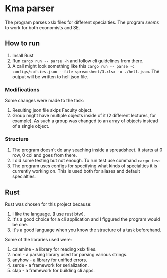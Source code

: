 
# Kma parser
The program parses xslx files for different specialties.
The program *seems* to work for both economists and SE.

## How to run

1. Insall Rust
2. Run `cargo run -- parse -h` and follow cli guidelines from there.
3. A call might look something like this `cargo run -- parse -c configs/softies.json --file spreadsheet/3.xlsx -o ./hell.json`. The output will be written to hell.json file.

### Modifications
Some changes were made to the task:
  1. Resulting json file skips Faculty object.
  1. Group might have multiple objects inside of it (2 different lectures, for example). As such a group was changed to an array of objects instead of a single object.

### Structure
  1. The program doesn't do any seaching inside a spreadsheet. It starts at 0 row, 0 col and goes from there.
  1. I did some testing but not enough. To run test use command `cargo test`
  1. The program uses configs for specifying what kinds of specialties it is currently working on. This is used both for aliases and default specialties.

## Rust
Rust was chosen for this project because:
  1. I like the language. (I use rust btw).
  2. It's a good choice for a cli application and I figgured the program would be one.
  3. It's a good language when you know the structure of a task beforehand.

Some of the libraries used were:
  1. calamine - a library for reading xslx files.
  2. nom - a parsing library used for parsing various strings.
  3. anyhow - a library for unified errors.
  4. serde - a framework for serialization.
  5. clap - a framework for building cli apps.
